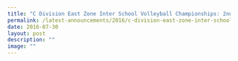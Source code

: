 ```yaml
---
title: "C Division East Zone Inter School Volleyball Championships: 2nd"
permalink: /latest-announcements/2016/c-division-east-zone-inter-school-volleyball-championships-2nd/
date: 2016-07-30
layout: post
description: ""
image: ""
---
```

